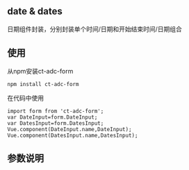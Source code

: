 ## date & dates

日期组件封装，分别封装单个时间/日期和开始结束时间/日期组合

## 使用

从npm安装ct-adc-form

```
npm install ct-adc-form
```
在代码中使用

```
import form from 'ct-adc-form';
var DateInput=form.DateInput;
var DatesInput=form.DatesInput;
Vue.component(DateInput.name,DateInput);
Vue.component(DatesInput.name,DatesInput);
```

## 参数说明


